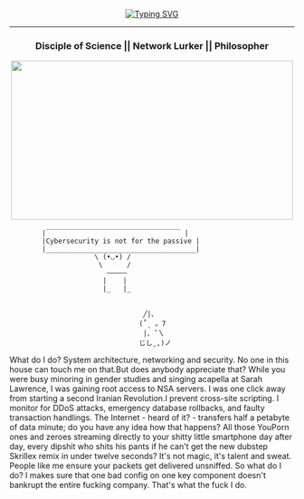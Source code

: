 <!--

-->
<!--💬GREETINGSTITLE / 🌐WEBSITE: https://github.com/denvercoder1/readme-typing-svg -->
<p align="center">
<a href="https://git.io/typing-svg"><img src="https://readme-typing-svg.herokuapp.com?font=Fira+Code&pause=1000&center=true&random=false&width=435&lines=Defacing+is+for+GAYS;REAL+MEN+root+servers+" alt="Typing SVG" /></a>

<hr>
<h3 align="center"> Disciple of Science || Network Lurker || Philosopher</h3>
<!--🖼️Grogu-->
<p align="center">
<img src="https://tenor.com/view/kaiju-no-8-mina-ashiro-anime-hair-gif-795950136088361231.gif" height="281" width="498"> 




```
        |￣￣￣￣￣￣￣￣￣￣￣￣￣￣￣￣￣￣￣￣ |
        |Cybersecurity is not for the passive |
        |_____________________________________|
                     \ (•◡•) / 
                      \      / 
                        —————
                       |    |
                       |_   |_


                                 ╱|、
                                (˚ˎ 。7  
                                 |、˜〵          
                                じしˍ,)ノ

```
What do I do? System architecture, networking and security. No one in this house can touch me on that.But does anybody appreciate that? While you were busy minoring in gender studies and singing acapella at Sarah Lawrence, I was gaining root access to NSA servers. I was one click away from starting a second Iranian Revolution.I prevent cross-site scripting. I monitor for DDoS attacks, emergency database rollbacks, and faulty transaction handlings. The Internet - heard of it? - transfers half a petabyte of data minute; do you have any idea how that happens? All those YouPorn ones and zeroes streaming directly to your shitty little smartphone day after day, every dipshit who shits his pants if he can't get the new dubstep Skrillex remix in under twelve seconds? It's not magic, it's talent and sweat. People like me ensure your packets get delivered unsniffed. So what do I do? I makes sure that one bad config on one key component doesn't bankrupt the entire fucking company. That's what the fuck I do.









